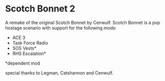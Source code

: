 # Scotch Bonnet 2

A remake of the original Scotch Bonnet by Cenwulf.
Scotch Bonnet is a pvp hostage scenario with support for the following mods:

- ACE 3
- Task Force Radio
- SOS Vests*
- RHS Escalation*

*dependent mod

special thanks to Legman, Catshannon and Cenwulf.